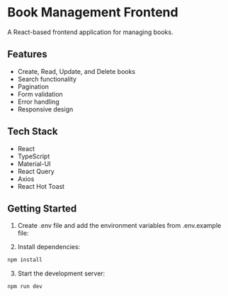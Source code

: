 # Book Management Frontend

A React-based frontend application for managing books.

## Features

- Create, Read, Update, and Delete books
- Search functionality
- Pagination
- Form validation
- Error handling
- Responsive design

## Tech Stack

- React
- TypeScript
- Material-UI
- React Query
- Axios
- React Hot Toast

## Getting Started

1. Create .env file and add the environment variables from .env.example file:

2. Install dependencies:

```bash
npm install
```

3. Start the development server:

```bash
npm run dev
```
